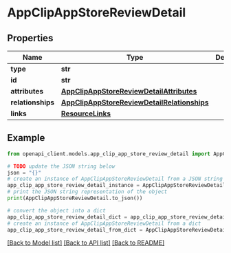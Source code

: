 # AppClipAppStoreReviewDetail


## Properties

Name | Type | Description | Notes
------------ | ------------- | ------------- | -------------
**type** | **str** |  | 
**id** | **str** |  | 
**attributes** | [**AppClipAppStoreReviewDetailAttributes**](AppClipAppStoreReviewDetailAttributes.md) |  | [optional] 
**relationships** | [**AppClipAppStoreReviewDetailRelationships**](AppClipAppStoreReviewDetailRelationships.md) |  | [optional] 
**links** | [**ResourceLinks**](ResourceLinks.md) |  | [optional] 

## Example

```python
from openapi_client.models.app_clip_app_store_review_detail import AppClipAppStoreReviewDetail

# TODO update the JSON string below
json = "{}"
# create an instance of AppClipAppStoreReviewDetail from a JSON string
app_clip_app_store_review_detail_instance = AppClipAppStoreReviewDetail.from_json(json)
# print the JSON string representation of the object
print(AppClipAppStoreReviewDetail.to_json())

# convert the object into a dict
app_clip_app_store_review_detail_dict = app_clip_app_store_review_detail_instance.to_dict()
# create an instance of AppClipAppStoreReviewDetail from a dict
app_clip_app_store_review_detail_from_dict = AppClipAppStoreReviewDetail.from_dict(app_clip_app_store_review_detail_dict)
```
[[Back to Model list]](../README.md#documentation-for-models) [[Back to API list]](../README.md#documentation-for-api-endpoints) [[Back to README]](../README.md)


